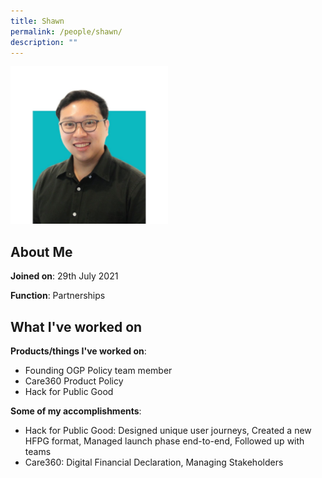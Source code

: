 ```yaml
---
title: Shawn
permalink: /people/shawn/
description: ""
---
```

<img src="/images/headshots/Shawn.jpg" alt="Shawn" style="width:50%;margin-left:0">

## About Me
**Joined on**: 29th July 2021

**Function**: Partnerships

## What I've worked on

**Products/things I've worked on**: 
* Founding OGP Policy team member
* Care360 Product Policy
* Hack for Public Good

**Some of my accomplishments**:
*   Hack for Public Good: Designed unique user journeys, Created a new HFPG format, Managed launch phase end-to-end, Followed up with teams
* Care360: Digital Financial Declaration, Managing Stakeholders